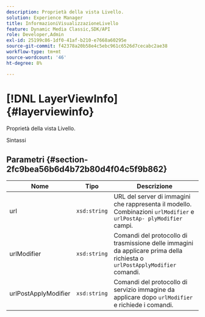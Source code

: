 ```yaml
---
description: Proprietà della vista Livello.
solution: Experience Manager
title: InformazioniVisualizzazioneLivello
feature: Dynamic Media Classic,SDK/API
role: Developer,Admin
exl-id: 25199c86-1df0-41af-b210-e7668a60295e
source-git-commit: f42378a20b58e4c5ebc961c6526d7cecabc2ae38
workflow-type: tm+mt
source-wordcount: '46'
ht-degree: 8%

---
```


# [!DNL LayerViewInfo]{#layerviewinfo}

Proprietà della vista Livello.

Sintassi

## Parametri {#section-2fc9bea56b6d4b72b80d4f04c5f9b862}

| Nome | Tipo | Descrizione |
|---|---|---|
| url | `xsd:string` | URL del server di immagini che rappresenta il modello. Combinazioni `urlModifier` e `urlPostAp- plyModifier` campi. |
| urlModifier | `xsd:string` | Comandi del protocollo di trasmissione delle immagini da applicare prima della richiesta o `urlPostApplyModifier` comandi. |
| urlPostApplyModifier | `xsd:string` | Comandi del protocollo di servizio immagine da applicare dopo `urlModifier` e richiede i comandi. |
